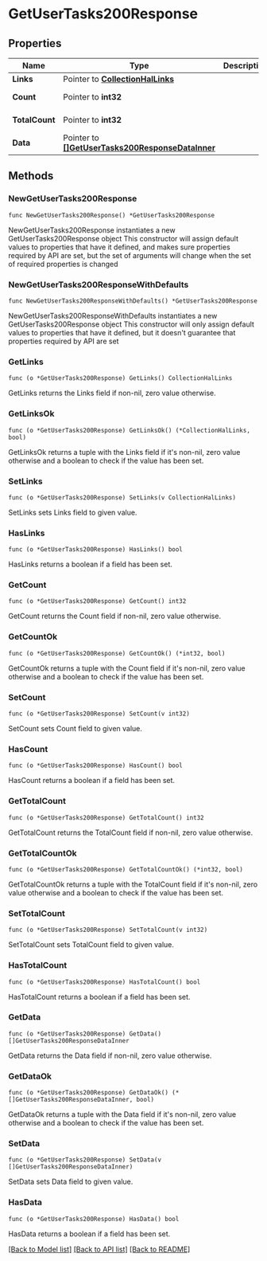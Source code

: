 # GetUserTasks200Response

## Properties

Name | Type | Description | Notes
------------ | ------------- | ------------- | -------------
**Links** | Pointer to [**CollectionHalLinks**](CollectionHalLinks.md) |  | [optional] 
**Count** | Pointer to **int32** |  | [optional] [readonly] 
**TotalCount** | Pointer to **int32** |  | [optional] [readonly] 
**Data** | Pointer to [**[]GetUserTasks200ResponseDataInner**](GetUserTasks200ResponseDataInner.md) |  | [optional] [readonly] 

## Methods

### NewGetUserTasks200Response

`func NewGetUserTasks200Response() *GetUserTasks200Response`

NewGetUserTasks200Response instantiates a new GetUserTasks200Response object
This constructor will assign default values to properties that have it defined,
and makes sure properties required by API are set, but the set of arguments
will change when the set of required properties is changed

### NewGetUserTasks200ResponseWithDefaults

`func NewGetUserTasks200ResponseWithDefaults() *GetUserTasks200Response`

NewGetUserTasks200ResponseWithDefaults instantiates a new GetUserTasks200Response object
This constructor will only assign default values to properties that have it defined,
but it doesn't guarantee that properties required by API are set

### GetLinks

`func (o *GetUserTasks200Response) GetLinks() CollectionHalLinks`

GetLinks returns the Links field if non-nil, zero value otherwise.

### GetLinksOk

`func (o *GetUserTasks200Response) GetLinksOk() (*CollectionHalLinks, bool)`

GetLinksOk returns a tuple with the Links field if it's non-nil, zero value otherwise
and a boolean to check if the value has been set.

### SetLinks

`func (o *GetUserTasks200Response) SetLinks(v CollectionHalLinks)`

SetLinks sets Links field to given value.

### HasLinks

`func (o *GetUserTasks200Response) HasLinks() bool`

HasLinks returns a boolean if a field has been set.

### GetCount

`func (o *GetUserTasks200Response) GetCount() int32`

GetCount returns the Count field if non-nil, zero value otherwise.

### GetCountOk

`func (o *GetUserTasks200Response) GetCountOk() (*int32, bool)`

GetCountOk returns a tuple with the Count field if it's non-nil, zero value otherwise
and a boolean to check if the value has been set.

### SetCount

`func (o *GetUserTasks200Response) SetCount(v int32)`

SetCount sets Count field to given value.

### HasCount

`func (o *GetUserTasks200Response) HasCount() bool`

HasCount returns a boolean if a field has been set.

### GetTotalCount

`func (o *GetUserTasks200Response) GetTotalCount() int32`

GetTotalCount returns the TotalCount field if non-nil, zero value otherwise.

### GetTotalCountOk

`func (o *GetUserTasks200Response) GetTotalCountOk() (*int32, bool)`

GetTotalCountOk returns a tuple with the TotalCount field if it's non-nil, zero value otherwise
and a boolean to check if the value has been set.

### SetTotalCount

`func (o *GetUserTasks200Response) SetTotalCount(v int32)`

SetTotalCount sets TotalCount field to given value.

### HasTotalCount

`func (o *GetUserTasks200Response) HasTotalCount() bool`

HasTotalCount returns a boolean if a field has been set.

### GetData

`func (o *GetUserTasks200Response) GetData() []GetUserTasks200ResponseDataInner`

GetData returns the Data field if non-nil, zero value otherwise.

### GetDataOk

`func (o *GetUserTasks200Response) GetDataOk() (*[]GetUserTasks200ResponseDataInner, bool)`

GetDataOk returns a tuple with the Data field if it's non-nil, zero value otherwise
and a boolean to check if the value has been set.

### SetData

`func (o *GetUserTasks200Response) SetData(v []GetUserTasks200ResponseDataInner)`

SetData sets Data field to given value.

### HasData

`func (o *GetUserTasks200Response) HasData() bool`

HasData returns a boolean if a field has been set.


[[Back to Model list]](../README.md#documentation-for-models) [[Back to API list]](../README.md#documentation-for-api-endpoints) [[Back to README]](../README.md)


